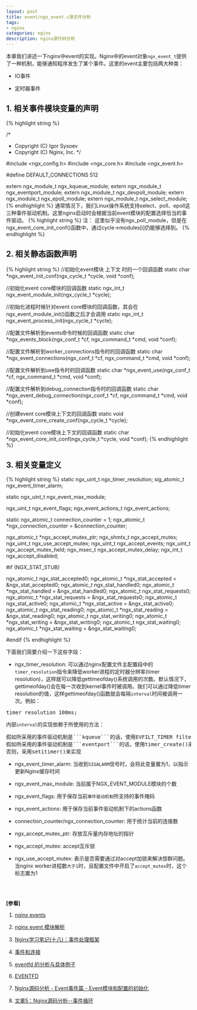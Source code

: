 ```yaml
---
layout: post
title: event/ngx_event.c源文件分析
tags:
- nginx
categories: nginx
description: nginx源代码分析
---
```


本章我们讲述一下nginx中event的实现。Nginx中的event对象```ngx_event_t```提供了一种机制，能够通知程序发生了某个事件。这里的event主要包括两大种类：

* IO事件

* 定时器事件

<!-- more -->


## 1. 相关事件模块变量的声明
{% highlight string %}

/*
 * Copyright (C) Igor Sysoev
 * Copyright (C) Nginx, Inc.
 */


#include <ngx_config.h>
#include <ngx_core.h>
#include <ngx_event.h>


#define DEFAULT_CONNECTIONS  512


extern ngx_module_t ngx_kqueue_module;
extern ngx_module_t ngx_eventport_module;
extern ngx_module_t ngx_devpoll_module;
extern ngx_module_t ngx_epoll_module;
extern ngx_module_t ngx_select_module;
{% endhighlight %}
通常情况下，我们Linux操作系统支持select、poll、epoll这三种事件驱动机制。这里nginx启动时会根据当前event模块的配置选择恰当的事件驱动。
{% highlight string %}
注： 这里似乎没有ngx_poll_module，但是在ngx_event_core_init_conf()函数中，通过cycle->modules[i]仍能够选择到。
{% endhighlight %}

## 2. 相关静态函数声明
{% highlight string %}
//初始化event模块 上下文 时的一个回调函数
static char *ngx_event_init_conf(ngx_cycle_t *cycle, void *conf);

//初始化event core模块的回调函数
static ngx_int_t ngx_event_module_init(ngx_cycle_t *cycle);

//初始化进程时候针对event core模块的回调函数，其会在ngx_event_module_init()函数之后才会调用
static ngx_int_t ngx_event_process_init(ngx_cycle_t *cycle);

//配置文件解析到events命令时候的回调函数
static char *ngx_events_block(ngx_conf_t *cf, ngx_command_t *cmd, void *conf);

//配置文件解析到worker_connections指令时的回调函数
static char *ngx_event_connections(ngx_conf_t *cf, ngx_command_t *cmd,
    void *conf);

//配置文件解析到use指令时的回调函数
static char *ngx_event_use(ngx_conf_t *cf, ngx_command_t *cmd, void *conf);

//配置文件解析到debug_connection指令时的回调函数
static char *ngx_event_debug_connection(ngx_conf_t *cf, ngx_command_t *cmd,
    void *conf);

//创建event core模块上下文的回调函数
static void *ngx_event_core_create_conf(ngx_cycle_t *cycle);

//初始化event core模块上下文的回调函数
static char *ngx_event_core_init_conf(ngx_cycle_t *cycle, void *conf);
{% endhighlight %}


## 3. 相关变量定义
{% highlight string %}
static ngx_uint_t     ngx_timer_resolution;
sig_atomic_t          ngx_event_timer_alarm;

static ngx_uint_t     ngx_event_max_module;

ngx_uint_t            ngx_event_flags;
ngx_event_actions_t   ngx_event_actions;


static ngx_atomic_t   connection_counter = 1;
ngx_atomic_t         *ngx_connection_counter = &connection_counter;


ngx_atomic_t         *ngx_accept_mutex_ptr;
ngx_shmtx_t           ngx_accept_mutex;
ngx_uint_t            ngx_use_accept_mutex;
ngx_uint_t            ngx_accept_events;
ngx_uint_t            ngx_accept_mutex_held;
ngx_msec_t            ngx_accept_mutex_delay;
ngx_int_t             ngx_accept_disabled;


#if (NGX_STAT_STUB)

ngx_atomic_t   ngx_stat_accepted0;
ngx_atomic_t  *ngx_stat_accepted = &ngx_stat_accepted0;
ngx_atomic_t   ngx_stat_handled0;
ngx_atomic_t  *ngx_stat_handled = &ngx_stat_handled0;
ngx_atomic_t   ngx_stat_requests0;
ngx_atomic_t  *ngx_stat_requests = &ngx_stat_requests0;
ngx_atomic_t   ngx_stat_active0;
ngx_atomic_t  *ngx_stat_active = &ngx_stat_active0;
ngx_atomic_t   ngx_stat_reading0;
ngx_atomic_t  *ngx_stat_reading = &ngx_stat_reading0;
ngx_atomic_t   ngx_stat_writing0;
ngx_atomic_t  *ngx_stat_writing = &ngx_stat_writing0;
ngx_atomic_t   ngx_stat_waiting0;
ngx_atomic_t  *ngx_stat_waiting = &ngx_stat_waiting0;

#endif
{% endhighlight %}

下面我们简要介绍一下这些字段：

* ngx_timer_resolution: 可以通过nginx配置文件主配置段中的```timer_resolution```指令来降低worker进程的定时器分辨率(timer resolution)，这样就可以降低gettimeofday()系统调用的次数。默认情况下，gettimeofday()会在每一次收到kernel事件时被调用。我们可以通过降低timer resolution的值，这样gettimeofday()函数就会每隔```interval```时间被调用一次。例如：
<pre>
timer_resolution 100ms;
</pre>
内部```interval```的实现依赖于所使用的方法：
<pre>
假如所采用的事件驱动机制是```kqueue```的话，使用EVFILT_TIMER filter来实现
假如所采用的事件驱动机制是```eventport```的话，使用timer_create()来实现
否则，采用setitimer()来实现
</pre>

* ngx_event_timer_alarm: 当收到```SIGALARM```信号时，会将此变量置为1，以指示更新Nginx缓存时间

* ngx_event_max_module: 当前属于NGX_EVENT_MODULE模块的个数

*  ngx_event_flags: 用于保存当前```事件驱动机制```所支持的事件掩码

* ngx_event_actions: 用于保存当前事件驱动机制下的actions函数

* connection_counter/ngx_connection_counter: 用于统计当前的连接数

* ngx_accept_mutex_ptr: 存放互斥量内存地址的指针

* ngx_accept_mutex: accept互斥锁

* ngx_use_accept_mutex: 表示是否需要通过对accept加锁来解决惊群问题。当nginx worker进程数```大于1```时，且配置文件中开启了```accept_mutex```时，这个标志置为1



<br />
<br />

**[参看]**

1. [nginx events](https://nginx.org/en/docs/dev/development_guide.html#events)

2. [nginx event 模块解析](https://blog.csdn.net/jackywgw/article/details/48676643)

3. [Nginx学习笔记(十八)：事件处理框架](https://blog.csdn.net/fzy0201/article/details/23171207)

4. [事件和连接](https://blog.csdn.net/nestler/article/details/37570401)

5. [eventfd 的分析与具体例子](https://blog.csdn.net/tanswer_/article/details/79008322)

6. [EVENTFD](http://man7.org/linux/man-pages/man2/eventfd.2.html)

7. [Nginx源码分析 - Event事件篇 - Event模块和配置的初始化](https://blog.csdn.net/initphp/article/details/52434261)

8. [文章5：Nginx源码分析--事件循环](https://blog.csdn.net/yankai0219/article/details/8453297)

<br />
<br />
<br />

